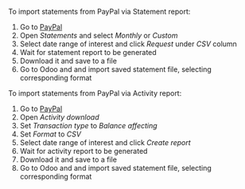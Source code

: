 To import statements from PayPal via Statement report:

1.  Go to [PayPal](https://business.paypal.com/merchantdata/reportHome/)
2.  Open *Statements* and select *Monthly* or *Custom*
3.  Select date range of interest and click *Request* under *CSV* column
4.  Wait for statement report to be generated
5.  Download it and save to a file
6.  Go to Odoo and and import saved statement file, selecting
    corresponding format

To import statements from PayPal via Activity report:

1.  Go to [PayPal](https://business.paypal.com/merchantdata/reportHome/)
2.  Open *Activity download*
3.  Set *Transaction type* to *Balance affecting*
4.  Set *Format* to *CSV*
5.  Select date range of interest and click *Create report*
6.  Wait for activity report to be generated
7.  Download it and save to a file
8.  Go to Odoo and and import saved statement file, selecting
    corresponding format
